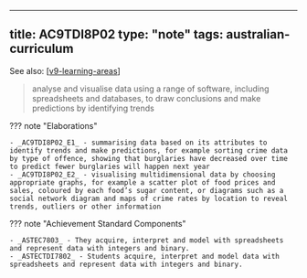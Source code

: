 
---
title: AC9TDI8P02
type: "note"
tags: australian-curriculum
---

See also: [[v9-learning-areas]]

> analyse and visualise data using a range of software, including spreadsheets and databases, to draw conclusions and make predictions by identifying trends

??? note "Elaborations"

	- _AC9TDI8P02_E1_ - summarising data based on its attributes to identify trends and make predictions, for example sorting crime data by type of offence, showing that burglaries have decreased over time to predict fewer burglaries will happen next year
	- _AC9TDI8P02_E2_ - visualising multidimensional data by choosing appropriate graphs, for example a scatter plot of food prices and sales, coloured by each food’s sugar content, or diagrams such as a social network diagram and maps of crime rates by location to reveal trends, outliers or other information
??? note "Achievement Standard Components"

	- _ASTEC7803_ - They acquire, interpret and model with spreadsheets and represent data with integers and binary.
	- _ASTECTDI7802_ - Students acquire, interpret and model data with spreadsheets and represent data with integers and binary.

[//begin]: # "Autogenerated link references for markdown compatibility"
[v9-learning-areas]: ../v9-learning-areas "v9-learning-areas"
[//end]: # "Autogenerated link references"

